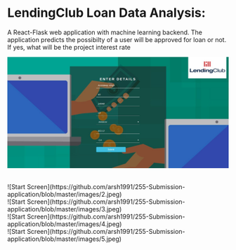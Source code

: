 # LendingClub Loan Data Analysis:
A React-Flask web application with machine learning backend. The application predicts the possibilty of a user will be approved for loan or not. If yes, what will be the project interest rate 

![Start Screen](https://github.com/arsh1991/255-Submission-application/blob/master/images/1.jpeg)

<br/>
![Start Screen](https://github.com/arsh1991/255-Submission-application/blob/master/images/2.jpeg)


<br/>
![Start Screen](https://github.com/arsh1991/255-Submission-application/blob/master/images/3.jpeg)


<br/>
![Start Screen](https://github.com/arsh1991/255-Submission-application/blob/master/images/4.jpeg)


<br/>
![Start Screen](https://github.com/arsh1991/255-Submission-application/blob/master/images/5.jpeg)
